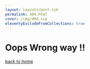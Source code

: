 ```yaml
---
layout: layouts/post.njk
permalink: 404.html
cover: /img/404.svg
eleventyExcludeFromCollections: true
---
```


# Oops Wrong way !!

[back to home](/)
